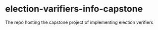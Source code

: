 # election-varifiers-info-capstone
The repo hosting the capstone project of implementing election verifiers
